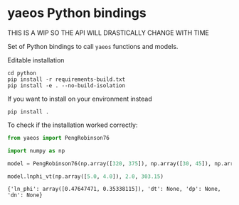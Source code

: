 # yaeos Python bindings
THIS IS A WIP SO THE API WILL DRASTICALLY CHANGE WITH TIME

Set of Python bindings to call `yaeos` functions and models.

Editable installation

```
cd python
pip install -r requirements-build.txt
pip install -e . --no-build-isolation
```

If you want to install on your environment instead

```
pip install .
```

To check if the installation worked correctly:

```python
from yaeos import PengRobinson76

import numpy as np

model = PengRobinson76(np.array([320, 375]), np.array([30, 45]), np.array([0.0123, 0.045]), mr)

model.lnphi_vt(np.array([5.0, 4.0]), 2.0, 303.15)
```

```
{'ln_phi': array([0.47647471, 0.35338115]), 'dt': None, 'dp': None, 'dn': None}
```